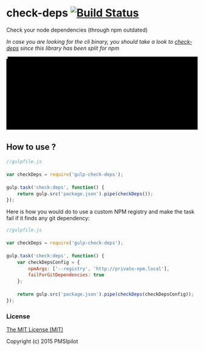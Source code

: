# check-deps [![Build Status](https://travis-ci.org/pmsipilot/gulp-check-deps.svg?branch=master)](https://travis-ci.org/pmsipilot/gulp-check-deps)

Check your node dependencies (through npm outdated)

_In case you are looking for the cli binary, you should take a look to [check-deps](FIXME) since this library has been split for npm_

![check-deps](demo.gif)

## How to use ?


```js
//gulpfile.js

var checkDeps = require('gulp-check-deps');

gulp.task('check:deps', function() {
    return gulp.src('package.json').pipe(checkDeps());
});
```

Here is how you would do to use a custom NPM registry and make the task fail if it finds any git dependency:

```js
//gulpfile.js

var checkDeps = require('gulp-check-deps');

gulp.task('check:deps', function() {
    var checkDepsConfig = {
        npmArgs: ['--registry', 'http://private-npm.local'],
        failForGitDependencies: true
    };

    return gulp.src('package.json').pipe(checkDeps(checkDepsConfig));
});
```

### License

[The MIT License (MIT)](LICENSE)

Copyright (c) 2015 PMSIpilot
